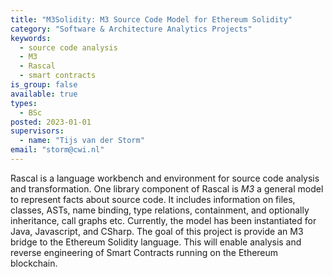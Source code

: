 ```yaml
---
title: "M3Solidity: M3 Source Code Model for Ethereum Solidity"
category: "Software & Architecture Analytics Projects"
keywords:
  - source code analysis
  - M3
  - Rascal
  - smart contracts
is_group: false
available: true
types:
  - BSc
posted: 2023-01-01
supervisors:
  - name: "Tijs van der Storm"
email: "storm@cwi.nl"
---
```

Rascal is a language workbench and environment for source code analysis and transformation. One library component of Rascal is *M3* a general model to represent facts about source code. It includes information on files, classes, ASTs, name binding, type relations, containment, and optionally inheritance, call graphs etc. Currently, the model has been instantiated for Java, Javascript, and CSharp. The goal of this project is provide an M3 bridge to the Ethereum Solidity language. This will enable analysis and reverse engineering of Smart Contracts running on the Ethereum blockchain.
